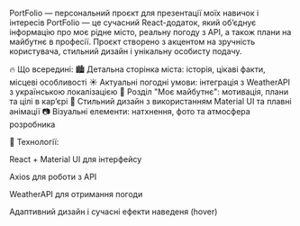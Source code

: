  PortFolio — персональний проєкт для презентації моїх навичок і інтересів
PortFolio — це сучасний React-додаток, який об’єднує інформацію про моє рідне місто, реальну погоду з API, а також плани на майбутнє в професії. Проєкт створено з акцентом на зручність користувача, стильний дизайн і унікальну особисту подачу.

🔥 Що всередині:
🏙️ Детальна сторінка міста: історія, цікаві факти, місцеві особливості
☀️ Актуальні погодні умови: інтеграція з WeatherAPI з українською локалізацією
🚀 Розділ "Моє майбутнє": мотивація, плани та цілі в кар’єрі
🎨 Стильний дизайн з використанням Material UI та плавні анімації
📷 Візуальні елементи: натхнення, фото та атмосфера розробника

🧰 Технології:

React + Material UI для інтерфейсу

Axios для роботи з API

WeatherAPI для отримання погоди

Адаптивний дизайн і сучасні ефекти наведеня (hover)
